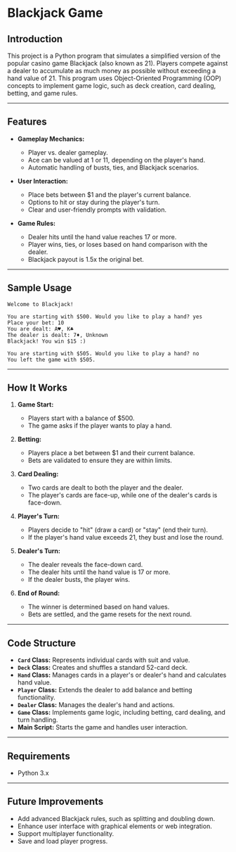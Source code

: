 # Blackjack Game

## Introduction

This project is a Python program that simulates a simplified version of the popular casino game Blackjack (also known as 21). Players compete against a dealer to accumulate as much money as possible without exceeding a hand value of 21. This program uses Object-Oriented Programming (OOP) concepts to implement game logic, such as deck creation, card dealing, betting, and game rules.

---

## Features

- **Gameplay Mechanics:**
  - Player vs. dealer gameplay.
  - Ace can be valued at 1 or 11, depending on the player's hand.
  - Automatic handling of busts, ties, and Blackjack scenarios.

- **User Interaction:**
  - Place bets between $1 and the player's current balance.
  - Options to hit or stay during the player's turn.
  - Clear and user-friendly prompts with validation.

- **Game Rules:**
  - Dealer hits until the hand value reaches 17 or more.
  - Player wins, ties, or loses based on hand comparison with the dealer.
  - Blackjack payout is 1.5x the original bet.

---

## Sample Usage

```
Welcome to Blackjack!

You are starting with $500. Would you like to play a hand? yes
Place your bet: 10
You are dealt: A♥, K♣
The dealer is dealt: 7♦, Unknown
Blackjack! You win $15 :)

You are starting with $505. Would you like to play a hand? no
You left the game with $505.
```

---

## How It Works

1. **Game Start:**
   - Players start with a balance of $500.
   - The game asks if the player wants to play a hand.

2. **Betting:**
   - Players place a bet between $1 and their current balance.
   - Bets are validated to ensure they are within limits.

3. **Card Dealing:**
   - Two cards are dealt to both the player and the dealer.
   - The player's cards are face-up, while one of the dealer's cards is face-down.

4. **Player's Turn:**
   - Players decide to "hit" (draw a card) or "stay" (end their turn).
   - If the player's hand value exceeds 21, they bust and lose the round.

5. **Dealer's Turn:**
   - The dealer reveals the face-down card.
   - The dealer hits until the hand value is 17 or more.
   - If the dealer busts, the player wins.

6. **End of Round:**
   - The winner is determined based on hand values.
   - Bets are settled, and the game resets for the next round.

---

## Code Structure

- **`Card` Class:** Represents individual cards with suit and value.
- **`Deck` Class:** Creates and shuffles a standard 52-card deck.
- **`Hand` Class:** Manages cards in a player's or dealer's hand and calculates hand value.
- **`Player` Class:** Extends the dealer to add balance and betting functionality.
- **`Dealer` Class:** Manages the dealer's hand and actions.
- **`Game` Class:** Implements game logic, including betting, card dealing, and turn handling.
- **Main Script:** Starts the game and handles user interaction.

---

## Requirements

- Python 3.x

---

## Future Improvements

- Add advanced Blackjack rules, such as splitting and doubling down.
- Enhance user interface with graphical elements or web integration.
- Support multiplayer functionality.
- Save and load player progress.



